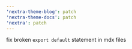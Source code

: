 ```yaml
---
'nextra-theme-blog': patch
'nextra-theme-docs': patch
'nextra': patch
---
```


fix broken `export default` statement in mdx files
